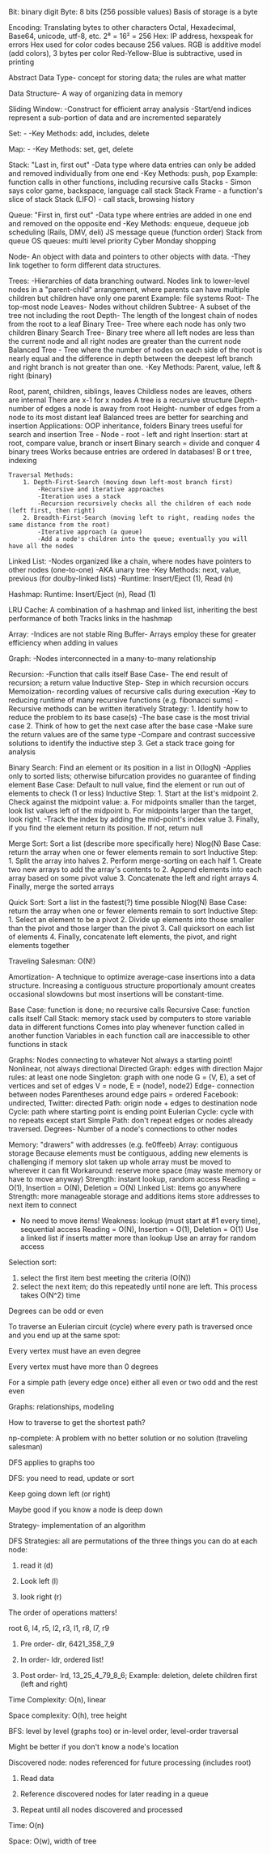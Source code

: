 Bit: binary digit
Byte: 8 bits (256 possible values)
Basis of storage is a byte

Encoding: Translating bytes to other characters
Octal, Hexadecimal, Base64, unicode, utf-8, etc.
2⁸ = 16² = 256
Hex: IP address, hexspeak for errors
Hex used for color codes because 256 values.
RGB is additive model (add colors), 3 bytes per color
Red-Yellow-Blue is subtractive, used in printing

Abstract Data Type- concept for storing data; the rules are what matter

Data Structure- A way of organizing data in memory

Sliding Window:
    -Construct for efficient array analysis
    -Start/end indices represent a sub-portion of data and are incremented separately

Set:
	-
	-Key Methods: add, includes, delete

Map:
	-
	-Key Methods: set, get, delete

Stack: "Last in, first out"
	-Data type where data entries can only be added and removed individually from one end
	-Key Methods: push, pop
	Example: function calls in other functions, including recursive calls
	Stacks - Simon says color game, backspace, language call stack
    Stack Frame - a function's slice of stack
    Stack (LIFO) - call stack, browsing history

Queue: "First in, first out"
	-Data type where entries are added in one end and removed on the opposite end
	-Key Methods: enqueue, dequeue
	job scheduling (Rails, DMV, deli)
    JS message queue (function order)
    Stack from queue
    OS queues: multi level priority
    Cyber Monday shopping

Node- An object with data and pointers to other objects with data.
	-They link together to form different data structures.

Trees:
	-Hierarchies of data branching outward. Nodes link to lower-level nodes in a "parent-child" arrangement, where parents can have multiple children but children have only one parent
		Example: file systems
		Root- The top-most node
		Leaves- Nodes without children
		Subtree- A subset of the tree not including the root
		Depth- The length of the longest chain of nodes from the root to a leaf
		Binary Tree- Tree where each node has only two children
		Binary Search Tree- Binary tree where all left nodes are less than the current node and all right nodes are greater than the current node
		Balanced Tree - Tree where the number of nodes on each side of the root is nearly equal and the difference in depth between the deepest left branch and right branch is not greater than one.
	-Key Methods: Parent, value, left & right (binary)

Root, parent, children, siblings, leaves
Childless nodes are leaves, others are internal
There are x-1 for x nodes
A tree is a recursive structure
Depth- number of edges a node is away from root
Height- number of edges from a node to its most distant leaf
Balanced trees are better for searching and insertion
Applications: OOP inheritance, folders
Binary trees useful for search and insertion
Tree - Node - root - left and right
Insertion: start at root, compare value, branch or insert
Binary search = divide and conquer
4 binary trees
Works because entries are ordered
In databases! B or t tree, indexing

	Traversal Methods:
		1. Depth-First-Search (moving down left-most branch first)
			-Recursive and iterative approaches
			-Iteration uses a stack
			-Recursion recursively checks all the children of each node (left first, then right)
		2. Breadth-First-Search (moving left to right, reading nodes the same distance from the root)
			-Iterative approach (a queue)
			-Add a node's children into the queue; eventually you will have all the nodes

Linked List:
	-Nodes organized like a chain, where nodes have pointers to other nodes (one-to-one)
		-AKA unary tree
	-Key Methods: next, value, previous (for doulby-linked lists)
	-Runtime: Insert/Eject (1), Read (n)

Hashmap: Runtime: Insert/Eject (n), Read (1)

LRU Cache: A combination of a hashmap and linked list, inheriting the best performance of both
Tracks links in the hashmap

Array:
	-Indices are not stable
Ring Buffer- Arrays employ these for greater efficiency when adding in values

Graph:
	-Nodes interconnected in a many-to-many relationship

Recursion:
	-Function that calls itself
		Base Case- The end result of recursion; a return value
		Inductive Step- Step in which recursion occurs
		Memoization- recording values of recursive calls during execution
			-Key to reducing runtime of many recursive functions (e.g. fibonacci sums)
	-Recursive methods can be written iteratively
	Strategy:
		1. Identify how to reduce the problem to its base case(s)
			-The base case is the most trivial case
		2. Think of how to get the next case after the base case
			-Make sure the return values are of the same type
			-Compare and contrast successive solutions to identify the inductive step
		3. Get a stack trace going for analysis

Binary Search: Find an element or its position in a list in
	O(logN)
	-Applies only to sorted lists; otherwise bifurcation provides no guarantee of finding element
	Base Case: Default to null value, find the element or run out of elements to check (1 or less)
	Inductive Step:
		1. Start at the list's midpoint
		2. Check against the midpoint value:
			a. For midpoints smaller than the target, look list values left of the midpoint
			b. For midpoints larger than the target, look right.
				-Track the index by adding the mid-point's index value
		3. Finally, if you find the element return its position. If not, return null

Merge Sort: Sort a list (describe more specifically here)
	Nlog(N)
	Base Case: return the array when one or fewer elements remain to sort
	Inductive Step:
		1. Split the array into halves
		2. Perform merge-sorting on each half
			1. Create two new arrays to add the array's contents to
			2. Append elements into each array based on some pivot value
			3. Concatenate the left and right arrays
		4. Finally, merge the sorted arrays

Quick Sort: Sort a list in the fastest(?) time possible
	Nlog(N)
	Base Case: return the array when one or fewer elements remain to sort
	Inductive Step:
		1. Select an element to be a pivot
		2. Divide up elements into those smaller than the pivot and those larger than the pivot
		3. Call quicksort on each list of elements
		4. Finally, concatenate left elements, the pivot, and right elements together

Traveling Salesman: O(N!)

Amortization- A technique to optimize average-case insertions into a data structure. Increasing a contiguous structure proportionaly amount creates occasional slowdowns but most insertions will be constant-time.

Base Case: function is done; no recursive calls
Recursive Case: function calls itself
Call Stack: memory stack used by computers to store variable data in different functions
Comes into play whenever function called in another function
Variables in each function call are inaccessible to other functions in stack

Graphs: Nodes connecting to whatever
Not always a starting point! Nonlinear, not always directional
Directed Graph: edges with direction
Major rules: at least one node
Singleton: graph with one node
G = (V, E), a set of vertices and set of edges
V = node, E = (node1, node2)
Edge- connection between nodes
Parentheses around edge pairs = ordered
Facebook: undirected, Twitter: directed
Path: origin node + edges to destination node
Cycle: path where starting point is ending point
Eulerian Cycle: cycle with no repeats except start
Simple Path: don't repeat edges or nodes already traversed.
Degrees- Number of a node's connections to other nodes

Memory: "drawers" with addresses (e.g. fe0ffeeb)
Array: contiguous storage
Because elements must be contiguous, adding new elements is challenging
if memory slot taken up whole array must be moved to wherever it can fit
Workaround: reserve more space (may waste memory or have to move anyway)
Strength: instant lookup, random access
Reading = O(1), Insertion = O(N), Deletion = O(N)
Linked List: items go anywhere
Strength: more manageable storage and additions
items store addresses to next item to connect
+ No need to move items!
Weakness: lookup (must start at #1 every time), sequential access
Reading = O(N), Insertion = O(1), Deletion = O(1)
Use a linked list if inserts matter more than lookup
Use an array for random access

Selection sort:
1. select the first item best meeting the criteria (O(N))
2. select the next item; do this repeatedly until none are left.
This process takes O(N^2) time

Degrees can be odd or even

To traverse an Eulerian circuit (cycle) where every path is traversed once and you end up at the same spot:

Every vertex must have an even degree

Every vertex must have more than 0 degrees

For a simple path (every edge once) either all even or two odd and the rest even

Graphs: relationships, modeling

How to traverse to get the shortest path?



np-complete: A problem with no better solution or no solution (traveling salesman)



DFS applies to graphs too

DFS: you need to read, update or sort

Keep going down left (or right)

Maybe good if you know a node is deep down



Strategy- implementation of an algorithm

DFS Strategies: all are permutations of the three things you can do at each node:

1. read it (d)

2. Look left (l)

3. look right (r)

The order of operations matters!

root 6, l4, r5, l2, r3, l1, r8, l7, r9

1. Pre order- dlr, 6421_358_7_9

2. In order- ldr, ordered list!

3. Post order- lrd, 13_25_4_79_8_6; Example: deletion, delete children first (left and right)

Time Complexity: O(n), linear

Space complexity: O(h), tree height



BFS: level by level (graphs too) or in-level order, level-order traversal

Might be better if you don't know a node's location

Discovered node: nodes referenced for future processing (includes root)

1. Read data

2. Reference discovered nodes for later reading in a queue

3. Repeat until all nodes discovered and processed

Time: O(n)

Space: O(w), width of tree